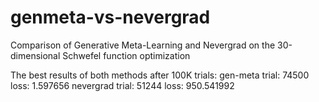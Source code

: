 # genmeta-vs-nevergrad
Comparison of Generative Meta-Learning and Nevergrad
on the 30-dimensional Schwefel function optimization

The best results of both methods after 100K trials:
gen-meta trial: 74500 loss: 1.597656
nevergrad trial: 51244 loss: 950.541992

